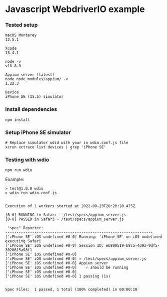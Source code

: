 # Javascript WebdriverIO example

### Tested setup

```
macOS Monterey
12.5.1
```
```
Xcode
13.4.1
```
```
node -v
v18.8.0
```
```
Appium server (latest)
node node_modules/appium/ -v
1.22.3
```
```
Device
iPhone SE (15.5) simulator
```

### Install dependencies

```
npm install
```

### Setup iPhone SE simulator

```
# Replace simulator udid with your in wdio.conf.js file
xcrun xctrace list devices | grep 'iPhone SE'
```

### Testing with wdio

```
npm run wdio
```
Example:
```
> test@1.0.0 wdio
> wdio run wdio.conf.js


Execution of 1 workers started at 2022-08-23T20:20:20.475Z

[0-0] RUNNING in Safari - /test/specs/appium_server.js
[0-0] PASSED in Safari - /test/specs/appium_server.js

 "spec" Reporter:
------------------------------------------------------------------
['iPhone SE' iOS undefined #0-0] Running: 'iPhone SE' on iOS undefined executing Safari
['iPhone SE' iOS undefined #0-0] Session ID: eb800519-b8c5-4d93-9df5-3020615a98f1
['iPhone SE' iOS undefined #0-0]
['iPhone SE' iOS undefined #0-0] » /test/specs/appium_server.js
['iPhone SE' iOS undefined #0-0] Appium server
['iPhone SE' iOS undefined #0-0]    ✓ should be running
['iPhone SE' iOS undefined #0-0]
['iPhone SE' iOS undefined #0-0] 1 passing (1s)


Spec Files:	 1 passed, 1 total (100% completed) in 00:00:10
```
